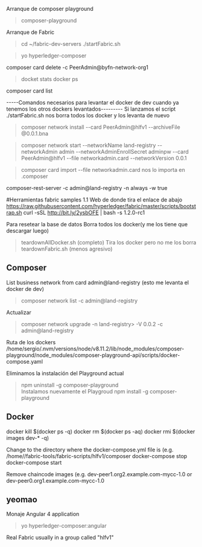 Arranque de composer playground
>composer-playground

Arranque de Fabric
>cd ~/fabric-dev-servers 
>./startFabric.sh 

>yo hyperledger-composer

composer card delete -c PeerAdmin@byfn-network-org1

>docket stats
>docker ps

composer card list

-----Comandos necesarios para levantar el docker de dev cuando ya tenemos los otros dockers levantados---------
Si lanzamos el script ./startFabric.sh nos borra todos los docker y los levanta de nuevo

>composer network install --card PeerAdmin@hlfv1 --archiveFile <nombre>@0.0.1.bna

>composer network start --networkName land-registry --networkAdmin admin --networkAdminEnrollSecret adminpw --card PeerAdmin@hlfv1 --file networkadmin.card --networkVersion 0.0.1

>composer card import --file networkadmin.card 
nos lo importa en .composer

composer-rest-server -c admin@land-registry -n always -w true


#Herramientas fabric samples 1.1
Web de donde tira el enlace de abajo
https://raw.githubusercontent.com/hyperledger/fabric/master/scripts/bootstrap.sh
curl -sSL http://bit.ly/2ysbOFE | bash -s 1.2.0-rc1



Para resetear la base de datos
Borra todos los docker(y me los tiene que descargar luego)
>teardownAllDocker.sh (completo)
Tira los docker pero no me los borra
>teardownFabric.sh (menos agresivo)

Composer
------------
List business network from card admin@land-registry (esto me levanta el docker de dev)
>composer network list -c admin@land-registry


Actualizar
>composer network upgrade -n land-registry> -V 0.0.2 -c admin@land-registry

Ruta de los dockers
/home/sergio/.nvm/versions/node/v8.11.2/lib/node_modules/composer-playground/node_modules/composer-playground-api/scripts/docker-compose.yaml

Eliminamos la instalación del Playground actual
>npm uninstall -g composer-playground  
Instalamos nuevamente el Playgroud
>npm install -g composer-playground  


Docker
----------
docker kill $(docker ps -q)
docker rm $(docker ps -aq)
docker rmi $(docker images dev-* -q)

Change to the directory where the docker-compose.yml file is (e.g. /home/<user>/fabric-tools/fabric-scripts/hlfv1/composer
docker-compose stop
docker-compose start

Remove chaincode images (e.g. dev-peer1.org2.example.com-mycc-1.0 or dev-peer0.org1.example.com-mycc-1.0

yeomao
----------------
Monaje Angular 4 application
>yo hyperledger-composer:angular


Real Fabric usually in a group called "hlfv1"